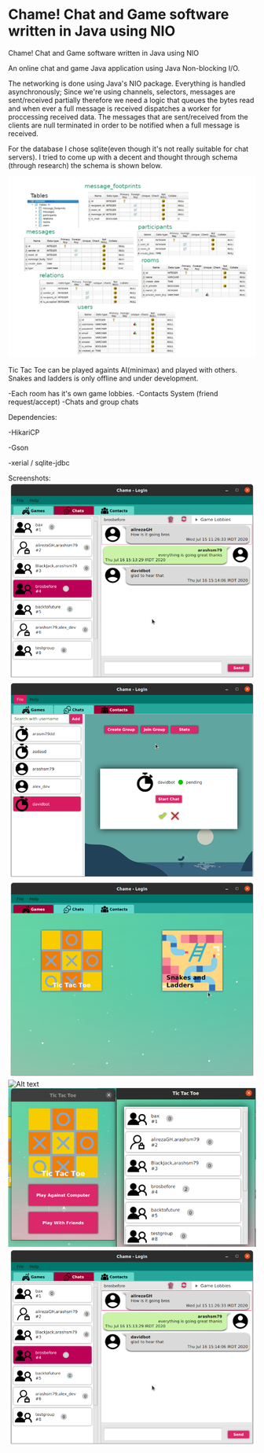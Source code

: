 # Chame! Chat and Game software written in Java using NIO

Chame! Chat and Game software written in Java using NIO


An online chat and game Java application using Java Non-blocking I/O.

The networking is done using Java's NIO package. Everything is handled asynchronously; Since we're using channels, selectors, messages are sent/received partially therefore we need a logic that queues the bytes read and when ever a full message is received dispatches a worker for proccessing received data. The messages that are sent/received from the clients are null terminated in order to be notified when a full message is received.

For the database I chose sqlite(even though it's not really suitable for chat servers). I tried to come up with a decent and thought through schema (through research) the schema is shown below.

 ![Alt text](/screenshots/db-schema.png?raw=true "Database Schema")


Tic Tac Toe can be played againts AI(minimax) and played with others.
Snakes and ladders is only offline and under development.

-Each room has it's own game lobbies.
-Contacts System (friend request/accept)
-Chats and group chats




Dependencies:

-HikariCP

-Gson

-xerial / sqlite-jdbc 



Screenshots:
 ![Alt text](/screenshots/1.png?raw=true "Chat")
 ![Alt text](/screenshots/2.png?raw=true "Contacts")
 ![Alt text](/screenshots/3.png?raw=true "Games")
 ![Alt text](/screenshots/4.png?raw=true "Create game lobby")
 ![Alt text](/screenshots/5.png?raw=true "Tic Tac Toe")
 ![Alt text](/screenshots/1.png?raw=true "Chat Game Lobby")
 
 
 
 
 

